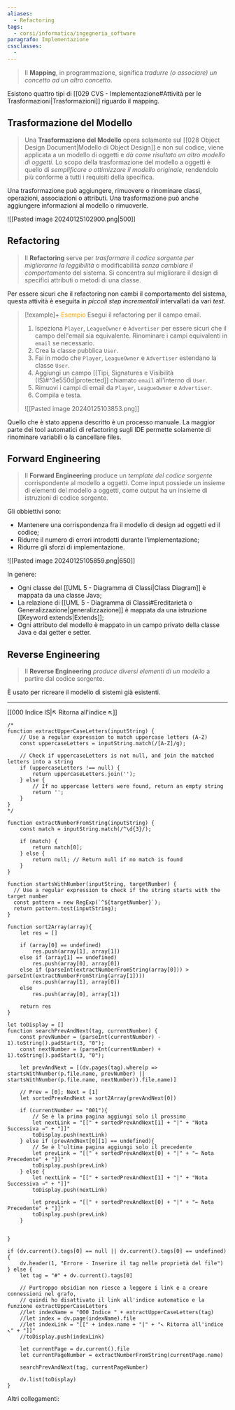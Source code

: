 ```yaml
---
aliases:
  - Refactoring
tags:
  - corsi/informatica/ingegneria_software
paragrafo: Implementazione
cssclasses:
  - 
---
```

>Il **Mapping**, in programmazione, significa *tradurre (o associare) un concetto ad un altro concetto*.

Esistono quattro tipi di [[029 CVS - Implementazione#Attività per le Trasformazioni|Trasformazioni]] riguardo il mapping.

## Trasformazione del Modello

>Una **Trasformazione del Modello** opera solamente sul [[028 Object Design Document|Modello di Object Design]] e non sul codice, viene applicata a un modello di oggetti e *dà come risultato un altro modello di oggetti*. 
>Lo scopo della trasformazione del modello a oggetti è quello di *semplificare o ottimizzare il modello originale*, rendendolo più conforme a tutti i requisiti della specifica. 

Una trasformazione può aggiungere, rimuovere o rinominare classi, operazioni, associazioni o attributi. Una trasformazione può anche aggiungere informazioni al modello o rimuoverle.

![[Pasted image 20240125102900.png|500]]

## Refactoring
>Il **Refactoring** serve per *trasformare il codice sorgente per migliorarne la leggibilità* o modificabilità *senza cambiare il comportamento* del sistema. Si concentra sul migliorare il design di specifici attributi o metodi di una classe.

Per essere sicuri che il refactoring non cambi il comportamento del sistema, questa attività è eseguita in *piccoli step incrementali* intervallati da vari *test*.

> [!example]+ <font color="orange">Esempio</font>
>Esegui il refactoring per il campo email.
>1. Ispeziona `Player`, `LeagueOwner` e `Advertiser` per essere sicuri che il campo dell'email sia equivalente. Rinominare i campi equivalenti in `email` se necessario.
>2. Crea la classe pubblica `User`.
>3. Fai in modo che `Player`, `LeagueOwner` e `Advertiser` estendano la classe `User`.
>4. Aggiungi un campo [[Tipi, Signatures e Visibilità (IS)#^3e550d|protected]] chiamato `email` all'interno di `User`.
>5. Rimuovi i campi di email da `Player`, `LeagueOwner` e `Advertiser`.
>6. Compila e testa.
>
>![[Pasted image 20240125103853.png]]

Quello che è stato appena descritto è un processo manuale.
La maggior parte dei tool automatici di refactoring sugli IDE permette solamente di rinominare variabili o la cancellare files.

## Forward Engineering
>Il **Forward Engineering** produce un *template del codice sorgente* corrispondente al modello a oggetti. Come input possiede un insieme di elementi del modello a oggetti, come output ha un insieme di istruzioni di codice sorgente.

Gli obbiettivi sono:
- Mantenere una corrispondenza fra il modello di design ad oggetti ed il codice;
- Ridurre il numero di errori introdotti durante l'implementazione;
- Ridurre gli sforzi di implementazione.

![[Pasted image 20240125105859.png|650]]

In genere:
- Ogni classe del [[UML 5 - Diagramma di Classi|Class Diagram]] è mappata da una classe Java;
- La relazione di [[UML 5 - Diagramma di Classi#Ereditarietà o Generalizzazione|generalizzazione]] è mappata da una istruzione [[Keyword extends|Extends]];
- Ogni attributo del modello è mappato in un campo privato della classe Java e dai getter e setter.

## Reverse Engineering
>Il **Reverse Engineering** *produce diversi elementi di un modello* a partire dal codice sorgente.

È usato per ricreare il modello di sistemi già esistenti.



___
[[000 Indice IS|↖ Ritorna all'indice ↖]]

```dataviewjs
/*
function extractUpperCaseLetters(inputString) {
	// Use a regular expression to match uppercase letters (A-Z)
	const uppercaseLetters = inputString.match(/[A-Z]/g);
	
	// Check if uppercaseLetters is not null, and join the matched letters into a string
	if (uppercaseLetters !== null) {
		return uppercaseLetters.join('');
	} else {
	    // If no uppercase letters were found, return an empty string
	    return '';
	}
}
*/

function extractNumberFromString(inputString) {
	const match = inputString.match(/^\d{3}/);
	
	if (match) {
		return match[0];
	} else {
		return null; // Return null if no match is found
	}
}

function startsWithNumber(inputString, targetNumber) {
  // Use a regular expression to check if the string starts with the target number
  const pattern = new RegExp(`^${targetNumber}`);
  return pattern.test(inputString);
}

function sort2Array(array){
	let res = []
	
	if (array[0] == undefined)
		res.push(array[1], array[1])
	else if (array[1] == undefined)
		res.push(array[0], array[0])
	else if (parseInt(extractNumberFromString(array[0])) > parseInt(extractNumberFromString(array[1])))
		res.push(array[1], array[0])
	else
		res.push(array[0], array[1])
	
	return res
}

let toDisplay = []
function searchPrevAndNext(tag, currentNumber) {
	const prevNumber = (parseInt(currentNumber) - 1).toString().padStart(3, "0");
	const nextNumber = (parseInt(currentNumber) + 1).toString().padStart(3, "0");
	
	let prevAndNext = [(dv.pages(tag).where(p => startsWithNumber(p.file.name, prevNumber) || startsWithNumber(p.file.name, nextNumber)).file.name)]
	
	// Prev = [0]; Next = [1]
	let sortedPrevAndNext = sort2Array(prevAndNext[0])
	
	if (currentNumber == "001"){ 
		// Se è la prima pagina aggiungi solo il prossimo
		let nextLink = "[[" + sortedPrevAndNext[1] + "|" + "Nota Successiva →" + "]]"
		toDisplay.push(nextLink)
	} else if (prevAndNext[0][1] == undefined){
		// Se è l'ultima pagina aggiungi solo il precedente
		let prevLink = "[[" + sortedPrevAndNext[0] + "|" + "← Nota Precedente" + "]]"
		toDisplay.push(prevLink)
	} else {
		let nextLink = "[[" + sortedPrevAndNext[1] + "|" + "Nota Successiva →" + "]]"
		toDisplay.push(nextLink)
		
		let prevLink = "[[" + sortedPrevAndNext[0] + "|" + "← Nota Precedente" + "]]"
		toDisplay.push(prevLink)
	}
	
	
}

if (dv.current().tags[0] == null || dv.current().tags[0] == undefined){
	dv.header(1, "Errore - Inserire il tag nelle proprietà del file")
} else {
	let tag = "#" + dv.current().tags[0]

	// Purtroppo obsidian non riesce a leggere i link e a creare connessioni nel grafo,
	// quindi ho disattivato il link all'indice automatico e la funzione extractUpperCaseLetters
	//let indexName = "000 Indice " + extractUpperCaseLetters(tag)
	//let index = dv.page(indexName).file
	//let indexLink = "[[" + index.name + "|" + "↖ Ritorna all'indice ↖" + "]]"
	//toDisplay.push(indexLink)
	
	let currentPage = dv.current().file
	let currentPageNumber = extractNumberFromString(currentPage.name)
	
	searchPrevAndNext(tag, currentPageNumber)
	
	dv.list(toDisplay)
}
```

Altri collegamenti: 